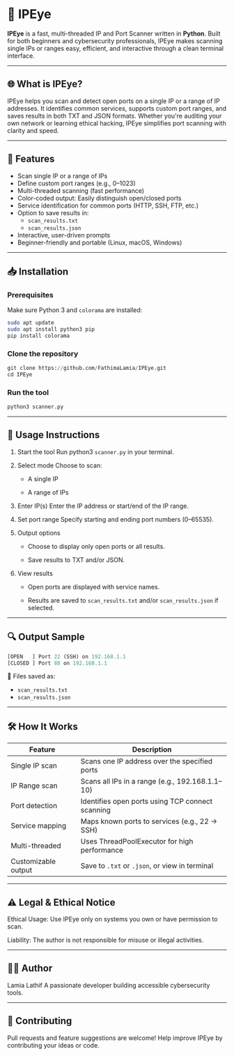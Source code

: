# 🔭 IPEye

**IPEye** is a fast, multi-threaded IP and Port Scanner written in **Python**. Built for both beginners and cybersecurity professionals, IPEye makes scanning single IPs or ranges easy, efficient, and interactive through a clean terminal interface.

---

## 🌐 What is IPEye?

IPEye helps you scan and detect open ports on a single IP or a range of IP addresses. It identifies common services, supports custom port ranges, and saves results in both TXT and JSON formats. Whether you're auditing your own network or learning ethical hacking, IPEye simplifies port scanning with clarity and speed.

---

## 🚀 Features

- Scan single IP or a range of IPs
- Define custom port ranges (e.g., 0–1023)
- Multi-threaded scanning (fast performance)
- Color-coded output: Easily distinguish open/closed ports
- Service identification for common ports (HTTP, SSH, FTP, etc.)
- Option to save results in:
  - `scan_results.txt`
  - `scan_results.json`
- Interactive, user-driven prompts
- Beginner-friendly and portable (Linux, macOS, Windows)

---

## 📥 Installation

### Prerequisites

Make sure Python 3 and `colorama` are installed:

```bash
sudo apt update
sudo apt install python3 pip
pip install colorama
```
### Clone the repository
```python
git clone https://github.com/FathimaLamia/IPEye.git
cd IPEye
```
### Run the tool
```python
python3 scanner.py
```
---

## 📝 Usage Instructions
1. Start the tool
   Run python3 `scanner.py` in your terminal.

2. Select mode
   Choose to scan:

   - A single IP

   - A range of IPs

3. Enter IP(s)
   Enter the IP address or start/end of the IP range.

4. Set port range
   Specify starting and ending port numbers (0–65535).

5. Output options

   - Choose to display only open ports or all results.

   - Save results to TXT and/or JSON.

6. View results

   - Open ports are displayed with service names.

   - Results are saved to `scan_results.txt` and/or `scan_results.json` if selected.
  
---

## 🔍 Output Sample

```python
[OPEN   ] Port 22 (SSH) on 192.168.1.1
[CLOSED ] Port 80 on 192.168.1.1
```

📁 Files saved as:

 - `scan_results.txt`
 - `scan_results.json`

 ---
   
## 🛠️ How It Works
| Feature             | Description                                      |
| ------------------- | ------------------------------------------------ |
| Single IP scan      | Scans one IP address over the specified ports    |
| IP Range scan       | Scans all IPs in a range (e.g., 192.168.1.1–10)  |
| Port detection      | Identifies open ports using TCP connect scanning |
| Service mapping     | Maps known ports to services (e.g., 22 → SSH)    |
| Multi-threaded      | Uses ThreadPoolExecutor for high performance     |
| Customizable output | Save to `.txt` or `.json`, or view in terminal   |

---

## ⚠️ Legal & Ethical Notice
Ethical Usage: Use IPEye only on systems you own or have permission to scan.

Liability: The author is not responsible for misuse or illegal activities.

---

## 🧑‍💻 Author
Lamia Lathif
A passionate developer building accessible cybersecurity tools.

---

## 🤝 Contributing
Pull requests and feature suggestions are welcome! Help improve IPEye by contributing your ideas or code.
